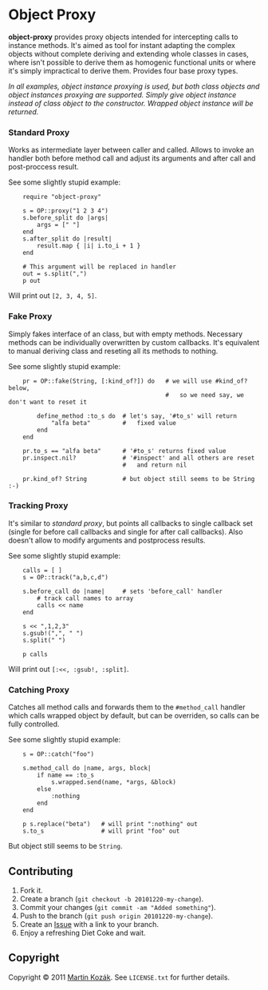Object Proxy
============

**object-proxy** provides proxy objects intended for intercepting calls 
to instance methods. It's aimed as tool for instant adapting the complex 
objects without complete deriving and extending whole classes in cases, 
where isn't possible to derive them as homogenic functional units or 
where it's simply impractical to derive them. Provides four base 
proxy types.

*In all examples, object instance proxying is used, but both class objects
and object instances proxying are supported. Simply give object instance
instead of class object to the constructor. Wrapped object instance will 
be returned.*

### Standard Proxy
Works as intermediate layer between caller and called. Allows to invoke 
an handler both before method call and adjust its  arguments and after 
call and post-proccess result. 

See some slightly stupid example:

        require "object-proxy"

        s = OP::proxy("1 2 3 4")
        s.before_split do |args|
            args = [" "]
        end
        s.after_split do |result|
            result.map { |i| i.to_i + 1 }
        end
        
        # This argument will be replaced in handler
        out = s.split(",")
        p out
        
Will print out `[2, 3, 4, 5]`.

### Fake Proxy
Simply fakes interface of an class, but with empty methods. Necessary 
methods can be individually overwritten by custom callbacks. It's 
equivalent to manual deriving class and reseting all its methods 
to nothing.

See some slightly stupid example:

        pr = OP::fake(String, [:kind_of?]) do   # we will use #kind_of? below, 
                                                #   so we need say, we don't want to reset it
                                                
            define_method :to_s do  # let's say, '#to_s' will return
                "alfa beta"         #   fixed value
            end
        end

        pr.to_s == "alfa beta"      # '#to_s' returns fixed value
        pr.inspect.nil?             # '#inspect' and all others are reset
                                    #   and return nil
                                    
        pr.kind_of? String          # but object still seems to be String :-)
        
### Tracking Proxy
It's similar to *standard proxy*, but points all callbacks to single 
callback set (single for before call callbacks and single for after call
callbacks). Also doesn't allow to modify arguments and postprocess 
results.

See some slightly stupid example:
    
        calls = [ ]
        s = OP::track("a,b,c,d")
        
        s.before_call do |name|     # sets 'before_call' handler
            # track call names to array
            calls << name 
        end
        
        s << ",1,2,3"
        s.gsub!(",", " ")
        s.split(" ")
        
        p calls
        
Will print out `[:<<, :gsub!, :split]`.

### Catching Proxy
Catches all method calls and forwards them to the `#method_call` handler which 
calls wrapped object by default, but can be overriden, so calls can be 
fully controlled.

See some slightly stupid example:

        s = OP::catch("foo")
        
        s.method_call do |name, args, block|
            if name == :to_s
                s.wrapped.send(name, *args, &block)
            else
                :nothing
            end
        end
        
        p s.replace("beta")   # will print ":nothing" out
        s.to_s                # will print "foo" out
        
But object still seems to be `String`.

        
Contributing
------------

1. Fork it.
2. Create a branch (`git checkout -b 20101220-my-change`).
3. Commit your changes (`git commit -am "Added something"`).
4. Push to the branch (`git push origin 20101220-my-change`).
5. Create an [Issue][3] with a link to your branch.
6. Enjoy a refreshing Diet Coke and wait.

Copyright
---------

Copyright &copy; 2011 [Martin Kozák][4]. See `LICENSE.txt` for
further details.

[3]: http://github.com/martinkozak/object-proxy/issues
[4]: http://www.martinkozak.net/

